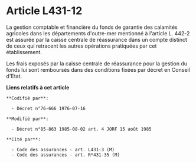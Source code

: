 # Article L431-12

La gestion comptable et financière du fonds de garantie des calamités agricoles dans les départements d'outre-mer mentionné à
l'article L. 442-2 est assurée par la caisse centrale de réassurance dans un compte distinct de ceux qui retracent les autres
opérations pratiquées par cet établissement.

Les frais exposés par la caisse centrale de réassurance pour la gestion du fonds lui sont remboursés dans des conditions
fixées par décret en Conseil d'Etat.

**Liens relatifs à cet article**

	**Codifié par**:

	  - Décret n°76-666 1976-07-16

	**Modifié par**:

	  - Décret n°85-863 1985-08-02 art. 4 JORF 15 août 1985

	**Cité par**:

	  - Code des assurances - art. L431-3 (M)
	  - Code des assurances - art. R*431-35 (M)
